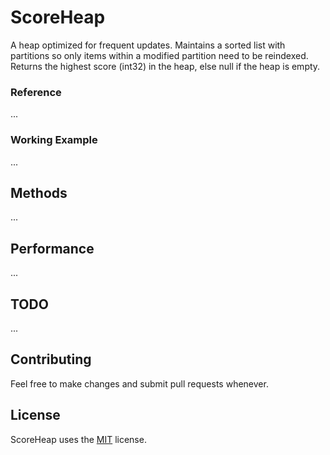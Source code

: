 # ScoreHeap

 A heap optimized for frequent updates.
 Maintains a sorted list with partitions so only items within a modified partition need to be reindexed.
 Returns the highest score (int32) in the heap, else null if the heap is empty.

### Reference

...

### Working Example

...

## Methods

...

## Performance

...

## TODO

...

## Contributing

Feel free to make changes and submit pull requests whenever.

## License

ScoreHeap uses the [MIT](https://opensource.org/licenses/MIT) license.